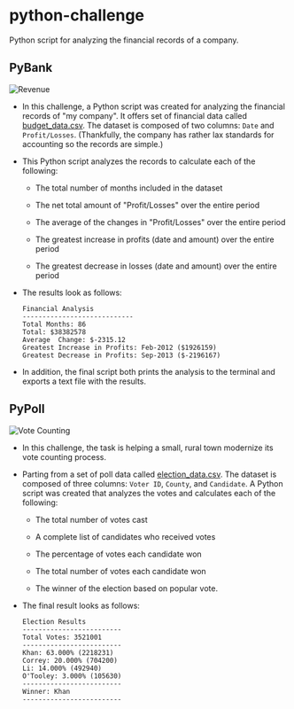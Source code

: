 # python-challenge
 Python script for analyzing the financial records of a company. 

## PyBank

![Revenue](Images/revenue-per-lead.png)

* In this challenge,  a Python script was created for analyzing the financial records of "my company". It offers set of financial data called [budget_data.csv](PyBank/Resources/budget_data.csv). The dataset is composed of two columns: `Date` and `Profit/Losses`. (Thankfully, the company has rather lax standards for accounting so the records are simple.)

* This Python script analyzes the records to calculate each of the following:

  * The total number of months included in the dataset

  * The net total amount of "Profit/Losses" over the entire period

  * The average of the changes in "Profit/Losses" over the entire period

  * The greatest increase in profits (date and amount) over the entire period

  * The greatest decrease in losses (date and amount) over the entire period

* The results look as follows:

  ```text
  Financial Analysis
  ----------------------------
  Total Months: 86
  Total: $38382578
  Average  Change: $-2315.12
  Greatest Increase in Profits: Feb-2012 ($1926159)
  Greatest Decrease in Profits: Sep-2013 ($-2196167)
  ```

* In addition, the final script both prints the analysis to the terminal and exports a text file with the results.

## PyPoll

![Vote Counting](Images/Vote_counting.png)

* In this challenge, the task is helping a small, rural town modernize its vote counting process.

* Parting from a set of poll data called [election_data.csv](PyPoll/Resources/election_data.csv). The dataset is composed of three columns: `Voter ID`, `County`, and `Candidate`. A Python script was created that analyzes the votes and calculates each of the following:

  * The total number of votes cast

  * A complete list of candidates who received votes

  * The percentage of votes each candidate won

  * The total number of votes each candidate won

  * The winner of the election based on popular vote.

* The final result looks as follows:

  ```text
  Election Results
  -------------------------
  Total Votes: 3521001
  -------------------------
  Khan: 63.000% (2218231)
  Correy: 20.000% (704200)
  Li: 14.000% (492940)
  O'Tooley: 3.000% (105630)
  -------------------------
  Winner: Khan
  -------------------------
  ```
